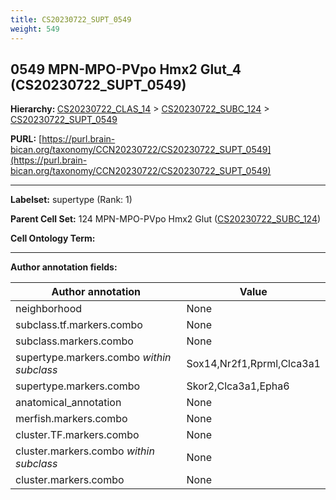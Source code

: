 ```yaml
---
title: CS20230722_SUPT_0549
weight: 549
---
```

## 0549 MPN-MPO-PVpo Hmx2 Glut_4 (CS20230722_SUPT_0549)
<b>Hierarchy: </b>
[CS20230722_CLAS_14](../CS20230722_CLAS_14) >
[CS20230722_SUBC_124](../CS20230722_SUBC_124) >
[CS20230722_SUPT_0549](../CS20230722_SUPT_0549)

**PURL:** [https://purl.brain-bican.org/taxonomy/CCN20230722/CS20230722_SUPT_0549](https://purl.brain-bican.org/taxonomy/CCN20230722/CS20230722_SUPT_0549)

---


**Labelset:** supertype (Rank: 1)

**Parent Cell Set:** 124 MPN-MPO-PVpo Hmx2 Glut ([CS20230722_SUBC_124](../CS20230722_SUBC_124))



**Cell Ontology Term:** 

[MARKER GENES.]: #


---

[TRANSFERRED ANNOTATIONS.]: #


[AUTHOR ANNOTATION FIELDS.]: #


**Author annotation fields:**

| Author annotation | Value |
|-------------------|-------|
|neighborhood|None|
|subclass.tf.markers.combo|None|
|subclass.markers.combo|None|
|supertype.markers.combo _within subclass_|Sox14,Nr2f1,Rprml,Clca3a1|
|supertype.markers.combo|Skor2,Clca3a1,Epha6|
|anatomical_annotation|None|
|merfish.markers.combo|None|
|cluster.TF.markers.combo|None|
|cluster.markers.combo _within subclass_|None|
|cluster.markers.combo|None|
